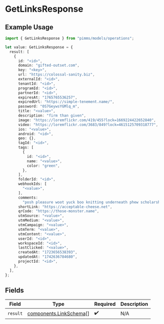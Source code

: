 # GetLinksResponse

## Example Usage

```typescript
import { GetLinksResponse } from "pimms/models/operations";

let value: GetLinksResponse = {
  result: [
    {
      id: "<id>",
      domain: "gifted-outset.com",
      key: "<key>",
      url: "https://colossal-sanity.biz",
      externalId: "<id>",
      tenantId: "<id>",
      programId: "<id>",
      partnerId: "<id>",
      expiresAt: "1765765536257",
      expiredUrl: "https://simple-tenement.name/",
      password: "0S7GeywsYGMlq_m",
      title: "<value>",
      description: "firm than given",
      image: "https://loremflickr.com/419/455?lock=1669224422652840",
      video: "https://loremflickr.com/3683/849?lock=4615125709318777",
      ios: "<value>",
      android: "<id>",
      geo: {},
      tagId: "<id>",
      tags: [
        {
          id: "<id>",
          name: "<value>",
          color: "green",
        },
      ],
      folderId: "<id>",
      webhookIds: [
        "<value>",
      ],
      comments:
        "posh pleasure woot yuck boo knitting underneath phew scholarship what shabby bloom blah along eek",
      shortLink: "https://acceptable-cheese.net",
      qrCode: "https://those-monster.name",
      utmSource: "<value>",
      utmMedium: "<value>",
      utmCampaign: "<value>",
      utmTerm: "<value>",
      utmContent: "<value>",
      userId: "<id>",
      workspaceId: "<id>",
      lastClicked: "<value>",
      createdAt: "1723656538393",
      updatedAt: "1742636784680",
      projectId: "<id>",
    },
  ],
};
```

## Fields

| Field                                                            | Type                                                             | Required                                                         | Description                                                      |
| ---------------------------------------------------------------- | ---------------------------------------------------------------- | ---------------------------------------------------------------- | ---------------------------------------------------------------- |
| `result`                                                         | [components.LinkSchema](../../models/components/linkschema.md)[] | :heavy_check_mark:                                               | N/A                                                              |